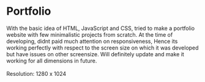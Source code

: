 # Portfolio
With the basic idea of HTML, JavaScript and CSS, tried to make a portfolio website with few minimalistic projects from scratch. At the time of developing, didnt paid much attention on responsiveness, Hence its working perfectly with respect to the screen size on which it was developed but have issues on other screensize. Will definitely update and make it working for all dimensions in future. 
<br><br>
Resolution: 1280 x 1024
